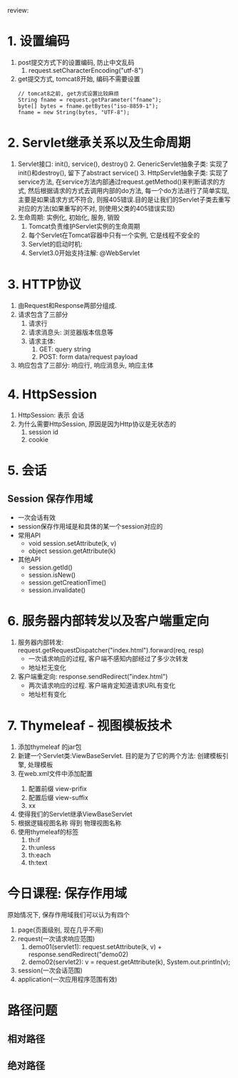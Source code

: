 review:
# 1. 设置编码
1. post提交方式下的设置编码, 防止中文乱码
   1. request.setCharacterEncoding("utf-8")
2. get提交方式, tomcat8开始, 编码不需要设置
   ```
   // tomcat8之前, get方式设置比较麻烦
   String fname = request.getParameter("fname");
   byte[] bytes = fname.getBytes("iso-8859-1");
   fname = new String(bytes, "UTF-8");
   ```

# 2. Servlet继承关系以及生命周期
1. Servlet接口: init(), service(), destroy()
   2. GenericServlet抽象子类: 实现了init()和destroy(), 留下了abstract service()
   3. HttpServlet抽象子类: 实现了service方法, 在service方法内部通过request.getMethod()来判断请求的方式, 然后根据请求的方式去调用内部的do方法, 每一个do方法进行了简单实现, 主要是如果请求方式不符合, 则报405错误.目的是让我们的Servlet子类去重写对应的方法(如果重写的不对, 则使用父类的405错误实现)
2. 生命周期: 实例化, 初始化, 服务, 销毁
   1. Tomcat负责维护Servlet实例的生命周期
   2. 每个Servlet在Tomcat容器中只有一个实例, 它是线程不安全的
   3. Servlet的启动时机: <load-on-startup>
   4. Servlet3.0开始支持注解: @WebServlet

# 3. HTTP协议
1. 由Request和Response两部分组成.
2. 请求包含了三部分
   1. 请求行
   2. 请求消息头: 浏览器版本信息等
   3. 请求主体: 
      1. GET: query string
      2. POST: form data/request payload
3. 响应包含了三部分: 响应行, 响应消息头, 响应主体

# 4. HttpSession
1. HttpSession: 表示 会话
2. 为什么需要HttpSession, 原因是因为Http协议是无状态的
   1. session id
   2. cookie

# 5. 会话
## Session 保存作用域
- 一次会话有效
- session保存作用域是和具体的某一个session对应的
- 常用API
  - void session.setAttribute(k, v)
  - object session.getAttribute(k)
- 其他API
  - session.getId()
  - session.isNew()
  - session.getCreationTime()
  - session.invalidate()

# 6. 服务器内部转发以及客户端重定向
1. 服务器内部转发: request.getRequestDispatcher("index.html").forward(req, resp)
   - 一次请求响应的过程, 客户端不感知内部经过了多少次转发
   - 地址栏无变化
2. 客户端重定向: response.sendRedirect("index.html")
   - 两次请求响应的过程. 客户端肯定知道请求URL有变化
   - 地址栏有变化

# 7. Thymeleaf - 视图模板技术
1. 添加thymeleaf 的jar包
2. 新建一个Servlet类:ViewBaseServlet. 目的是为了它的两个方法: 创建模板引擎, 处理模板
3. 在web.xml文件中添加配置<context-param>
     1. 配置前缀 view-prifix
     2. 配置后缀 view-suffix
     3. xx
4. 使得我们的Servlet继承ViewBaseServlet
5. 根据逻辑视图名称 得到 物理视图名称
6. 使用thymeleaf的标签
   1. th:if
   2. th:unless
   3. th:each
   4. th:text

# 今日课程: 保存作用域
原始情况下, 保存作用域我们可以认为有四个
1. page(页面级别, 现在几乎不用)
2. request(一次请求响应范围)
   1. demo01(servlet1): request.setAttribute(k, v) + response.sendRedirect("demo02) 
   2. demo02(servlet2): v = request.getAttribute(k), System.out.println(v);
3. session(一次会话范围)
4. application(一次应用程序范围有效)

# 路径问题
## 相对路径

## 绝对路径
